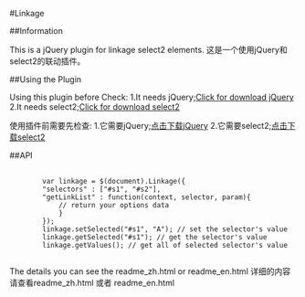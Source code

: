 #Linkage

##Information

This is a jQuery plugin for linkage select2 elements.
这是一个使用jQuery和select2的联动插件。

##Using the Plugin

Using this plugin before Check:
1.It needs jQuery;<a href="http://jquery.com/download/">Click for download jQuery</a>
2.It needs select2;<a href="https://github.com/select2/select2/releases">Click for download select2</a>

使用插件前需要先检查:
1.它需要jQuery;<a href="http://jquery.com/download/">点击下载jQuery</a>
2.它需要select2;<a href="https://github.com/select2/select2/releases">点击下载select2</a>

##API

<pre>
	<code>
		var linkage = $(document).Linkage({
		"selectors" : ["#s1", "#s2"],
		"getLinkList" : function(context, selector, param){
			// return your options data
			}
		});
		linkage.setSelected("#s1", "A"); // set the selector's value
		linkage.getSelected("#s1"); // get the selector's value
		linkage.getValues(); // get all of selected selector's value
	</code>
</pre>



The details you can see the readme_zh.html or readme_en.html
详细的内容请查看readme_zh.html 或者 readme_en.html

